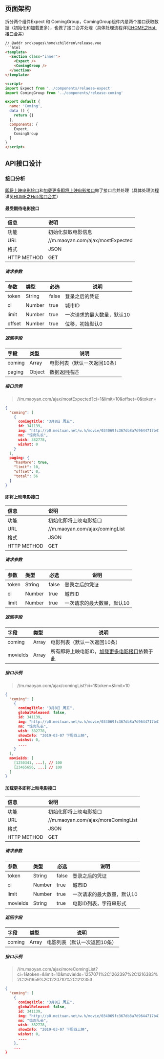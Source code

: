 ## 页面架构
拆分两个组件Expect 和 ComingGroup，ComingGroup组件内是两个接口获取数据（初始化和加载更多），也做了接口合并处理（具体处理流程详见[HOME之Hot:接口合并](hot?id=合并接口)）
```html
// @addr src\pages\home\children\release.vue
```html
<template>
  <section class="inner">
    <Expect />
    <ComingGroup />
  </section>
</template>

<script>
import Expect from '../components/relaese-expect'
import ComingGroup from '../components/release-coming'

export default {
  name: 'Coming',
  data () {
    return {}
  },
  components: {
    Expect,
    ComingGroup
  }
}
</script>
```

## API接口设计
### 接口分析
[即将上映电影接口](release?id=即将上映电影接口)和[加载更多即将上映电影接口](release?id=加载更多即将上映电影接口)做了接口合并处理（具体处理流程详见[HOME之Hot:接口合并](hot?id=合并接口)）

#### 最受期待电影接口
| 信息        | 说明                             |
| :---------- | :------------------------------- |
| 功能        | 初始化获取电影信息               |
| URL         | //m.maoyan.com/ajax/mostExpected |
| 格式        | JSON                             |
| HTTP METHOD | GET                              |

##### 请求参数
| 参数   | 类型   | 必选  | 说明                       |
| :----- | :----- | ----- | -------------------------- |
| token  | String | false | 登录之后的凭证             |
| ci     | Number | true  | 城市ID                     |
| limit  | Number | true  | 一次请求的最大数量，默认10 |
| offset | Number | true  | 位移，初始默认0            |

##### 返回字段
| 字段   | 类型   | 说明                         |
| :----- | :----- | ---------------------------- |
| coming | Array  | 电影列表（默认一次返回10条） |
| paging | Object | 数据返回描述                 |

##### 接口示例
> //m.maoyan.com/ajax/mostExpected?ci=1&limit=10&offset=0&token=
```json
{
  "coming": [
    {
      comingTitle: "3月8日 周五",
      id: 341139,
      img: "http://p0.meituan.net/w.h/movie/034069fc367db8a7d9644717b416cc2c332883.jpg",
      nm: "惊奇队长",
      wish: 382778,
      wishst: 0
    }
  ],
  paging: {
    "hasMore": true,
    "limit": 10,
    "offset": 0,
    "total": 56
  }
}
```

#### 即将上映电影接口
| 信息        | 说明                             |
| :---------- | :------------------------------- |
| 功能        | 初始化即将上映电影接口               |
| URL         | //m.maoyan.com/ajax/comingList |
| 格式        | JSON                             |
| HTTP METHOD | GET                              |

##### 请求参数
| 参数   | 类型   | 必选  | 说明                       |
| :----- | :----- | ----- | -------------------------- |
| token  | String | false | 登录之后的凭证             |
| ci     | Number | true  | 城市ID                     |
| limit  | Number | true  | 一次请求的最大数量，默认10 |

##### 返回字段
| 字段   | 类型   | 说明                         |
| :----- | :----- | ---------------------------- |
| coming | Array  | 电影列表（默认一次返回10条） |
| movieIds | Array | 所有即将上映电影ID，[加载更多电影接口](release?id=即将上映电影加载更多接口)依赖于此                 |

##### 接口示例
> //m.maoyan.com/ajax/comingList?ci=1&token=&limit=10
```json
{
  "coming": [
    {
      comingTitle: "3月8日 周五",
      globalReleased: false,
      id: 341139,
      img: "http://p0.meituan.net/w.h/movie/034069fc367db8a7d9644717b416cc2c332883.jpg",
      nm: "惊奇队长",
      wish: 382778,
      showInfo: "2019-03-07 下周四上映",
      wishst: 0,
      ....
    }
  ],
  movieIds: [
    [1250341, ...], // 100
    [23465656, ...] // 100
  ]
}
```

#### 加载更多即将上映电影接口

| 信息        | 说明                             |
| :---------- | :------------------------------- |
| 功能        | 初始化即将上映电影接口               |
| URL         | //m.maoyan.com/ajax/moreComingList |
| 格式        | JSON                             |
| HTTP METHOD | GET                              |

##### 请求参数
| 参数   | 类型   | 必选  | 说明                       |
| :----- | :----- | ----- | -------------------------- |
| token  | String | false | 登录之后的凭证             |
| ci     | Number | true  | 城市ID                     |
| limit  | Number | true  | 一次请求的最大数量，默认10 |
| movieIds  | String | true  | 电影ID列表，字符串形式 |

##### 返回字段
| 字段   | 类型   | 说明                         |
| :----- | :----- | ---------------------------- |
| coming | Array  | 电影列表（默认一次返回10条） |

##### 接口示例
> //m.maoyan.com/ajax/moreComingList?ci=1&token=&limit=10&movieIds=1257071%2C1262397%2C1216383%2C1261959%2C1220710%2C1212353
```json
{
  "coming": [
    {
      comingTitle: "3月8日 周五",
      globalReleased: false,
      id: 341139,
      img: "http://p0.meituan.net/w.h/movie/034069fc367db8a7d9644717b416cc2c332883.jpg",
      nm: "惊奇队长",
      wish: 382778,
      showInfo: "2019-03-07 下周四上映",
      wishst: 0,
      ....
    },
    ...
}
```